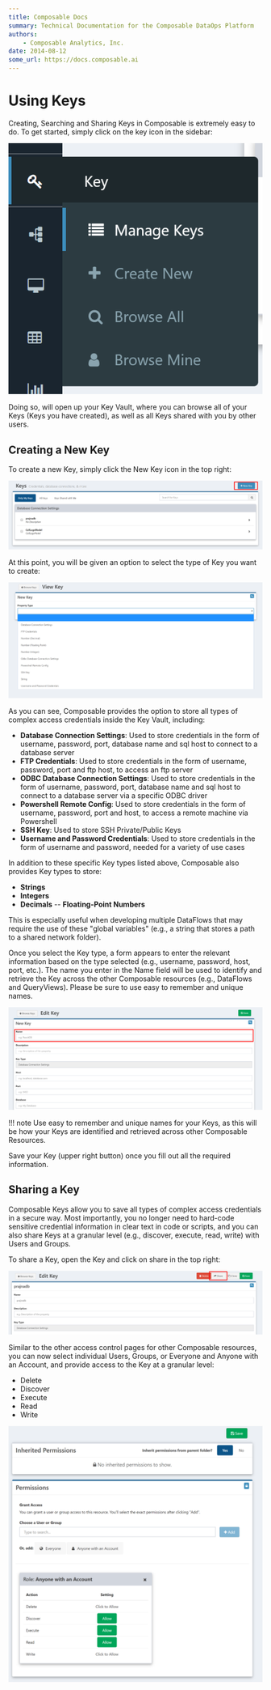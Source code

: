 ```yaml
---
title: Composable Docs
summary: Technical Documentation for the Composable DataOps Platform
authors:
    - Composable Analytics, Inc.
date: 2014-08-12
some_url: https://docs.composable.ai
---
```


# Using Keys

Creating, Searching and Sharing Keys in Composable is extremely easy to do. To get started, simply click on the key icon in the sidebar:

![Composable Keys](img/09.02.Img_1.png)

Doing so, will open up your Key Vault, where you can browse all of your Keys (Keys you have created), as well as all Keys shared with you by other users.

## Creating a New Key

To create a new Key, simply click the New Key icon in the top right:

![!Composable New Key](img/09.02.Img_2.png)

At this point, you will be given an option to select the type of Key you want to create:

![!Composable Key Types](img/09.02.Img_3.png)

As you can see, Composable provides the option to store all types of complex access credentials inside the Key Vault, including:

- **Database Connection Settings**: Used to store credentials in the form of username, password, port, database name and sql host to connect to a database server
- **FTP Credentials**: Used to store credentials in the form of username, password, port and ftp host, to access an ftp server
- **ODBC Database Connection Settings**: Used to store credentials in the form of username, password, port, database name and sql host to connect to a database server via a specific ODBC driver
- **Powershell Remote Config**: Used to store credentials in the form of username, password, port and host, to access a remote machine via Powershell
- **SSH Key**: Used to store SSH Private/Public Keys
- **Username and Password Credentials**: Used to store credentials in the form of username and password, needed for a variety of use cases

In addition to these specific Key types listed above, Composable also provides Key types to store:
- **Strings**
- **Integers**
- **Decimals**
-- **Floating-Point Numbers**

This is especially useful when developing multiple DataFlows that may require the use of these "global variables" (e.g., a string that stores a path to a shared network folder).

Once you select the Key type, a form appears to enter the relevant information based on the type selected (e.g., username, password, host, port, etc.). The name you enter in the Name field will be used to identify and retrieve the Key across the other Composable resources (e.g., DataFlows and QueryViews). Please be sure to use easy to remember and unique names.

![!Composable Key Name](img/09.02.Img_4.png)

!!! note
    Use easy to remember and unique names for your Keys, as this will be how your Keys are identified and retrieved across other Composable Resources.

Save your Key (upper right button) once you fill out all the required information.

## Sharing a Key

Composable Keys allow you to save all types of complex access credentials in a secure way. Most importantly, you no longer need to hard-code sensitive credential information in clear text in code or scripts, and you can also share Keys at a granular level (e.g., discover, execute, read, write) with Users and Groups.

To share a Key, open the Key and click on share in the top right:

![!Composable Key Share](img/09.02.Img_5.png)

Similar to the other access control pages for other Composable resources, you can now select individual Users, Groups, or Everyone and Anyone with an Account, and provide access to the Key at a granular level:

- Delete
- Discover
- Execute
- Read
- Write

![!Composable Key Access Control](img/09.02.Img_6.png)
